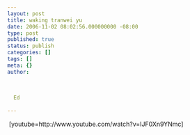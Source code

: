 ```yaml
---
layout: post
title: waking tranwei yu
date: 2006-11-02 08:02:56.000000000 -08:00
type: post
published: true
status: publish
categories: []
tags: []
meta: {}
author:
  
  
  
  Ed
  
---
```

<p> [youtube=http://www.youtube.com/watch?v=IJF0Xn9YNmc]</p>
